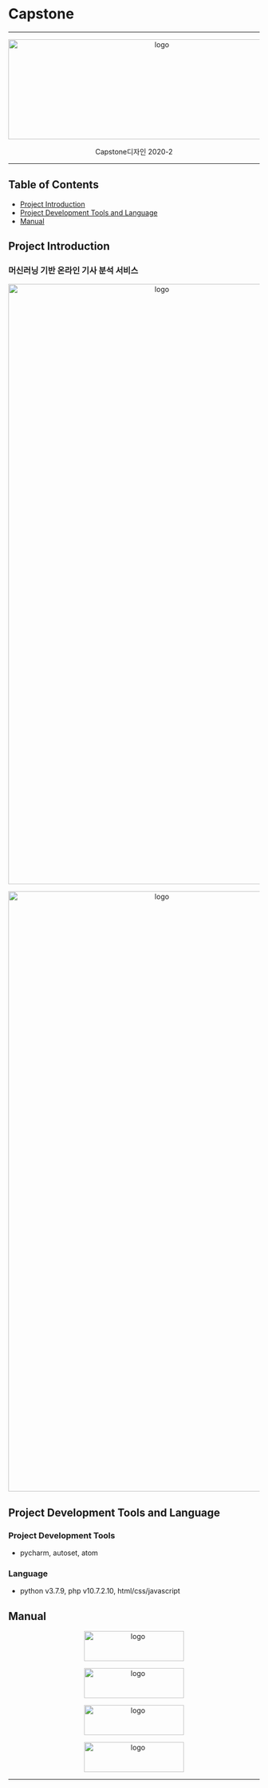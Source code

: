 # Capstone

* * *


<p align="center">
    <img src="https://user-images.githubusercontent.com/84764760/127965012-5b6a2000-b27d-435b-8a53-ff2158451d88.png" alt="logo" width="600" height="200">
</p>

<p align="center">
  Capstone디자인 2020-2
</p>
   
 
* * *


## Table of Contents

- [Project Introduction](#Project-Introduction)
- [Project Development Tools and Language](#Project-Development-Tools-and-Language)
- [Manual](#Manual)

## Project Introduction

### 머신러닝 기반 온라인 기사 분석 서비스
<p align="center">
    <img src="https://user-images.githubusercontent.com/84764760/127965392-ca8e8976-e944-4888-b149-68ac97cb0c46.png" alt="logo" width="600" height="1200">
</p>
<p align="center">
    <img src="https://user-images.githubusercontent.com/84764760/127964946-7be06cb4-5103-4f6b-b024-5e4cbaaf1ee9.png" alt="logo" width="600" height="1200">
</p>

## Project Development Tools and Language

### Project Development Tools
- pycharm, autoset, atom

### Language
- python v3.7.9, php v10.7.2.10, html/css/javascript

## Manual
<p align="center">
    <img src="https://user-images.githubusercontent.com/84764760/127964579-1947c584-cab5-4acd-a008-5beaf76316ff.png" alt="logo" width="200" height="60">
</p>
<p align="center">
    <img src="https://user-images.githubusercontent.com/84764760/127964658-ef2863d3-7fea-4f16-8b92-8d99fdbdc97a.png" alt="logo" width="200" height="60">
</p>
<p align="center">
    <img src="https://user-images.githubusercontent.com/84764760/127964709-1a2d119b-8d85-4546-812f-d64bbfa0ff43.png" alt="logo" width="200" height="60">
</p>
<p align="center">
    <img src="https://user-images.githubusercontent.com/84764760/127964757-1b374b30-a7a0-4c51-85bb-9f6d7f1602c4.png" alt="logo" width="200" height="60">
</p>



* * *
